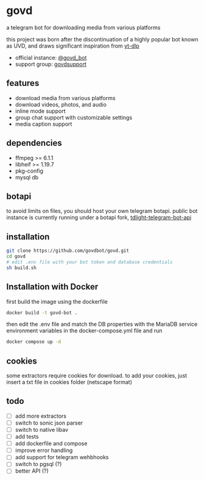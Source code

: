 # govd

a telegram bot for downloading media from various platforms

this project was born after the discontinuation of a highly popular bot known as UVD, and draws significant inspiration from [yt-dlp](https://github.com/yt-dlp/yt-dlp)

- official instance: [@govd_bot](https://t.me/govd_bot)
- support group: [govdsupport](https://t.me/govdsupport)

## features

- download media from various platforms
- download videos, photos, and audio
- inline mode support
- group chat support with customizable settings
- media caption support

## dependencies

- ffmpeg >= 6.1.1
- libheif >= 1.19.7
- pkg-config
- mysql db


## botapi

to avoid limits on files, you should host your own telegram botapi. public bot instance is currently running under a botapi fork, [tdlight-telegram-bot-api](https://github.com/tdlight-team/tdlight-telegram-bot-api)

## installation

```bash
git clone https://github.com/govdbot/govd.git
cd govd
# edit .env file with your bot token and database credentials
sh build.sh
```

## Installation with Docker
first build the image using the dockerfile

```bash
docker build -t govd-bot .
```

then edit the .env file and match the DB properties with the MariaDB service environment variables in the docker-compose.yml file and run

```bash
docker compose up -d
```

## cookies

some extractors require cookies for download. to add your cookies, just insert a txt file in cookies folder (netscape format)

## todo

- [ ] add more extractors
- [ ] switch to sonic json parser
- [ ] switch to native libav
- [ ] add tests
- [ ] add dockerfile and compose
- [ ] improve error handling
- [ ] add support for telegram wehbhooks
- [ ] switch to pgsql (?)
- [ ] better API (?)